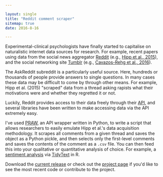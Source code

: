 ```yaml
---

layout: single
title: "Reddit comment scraper"
sitemap: true
date: 2016-8-16

---
```


Experimental-clinical psychologists have finally started to capitalise on naturalistic internet data sources for research. For example, recent papers using data from the social news aggregator [Reddit](http://www.reddit.com) (e.g., [Hipp et al., 2015](http://psycnet.apa.org/?&fa=main.doiLanding&doi=10.1037/a0039998)), and the social networking site [Tumblr](http://www.tumblr.com) (e.g., [Cavazos-Rehg et al., 2016](http://econtent.hogrefe.com/doi/abs/10.1027/0227-5910/a000409)).

The AskReddit subreddit is a particularly useful source. Here, hundreds or thousands of people provide answers to single questions. In many cases these data may be difficult to come by through other means. For example, Hipp et al. (2015) "scraped" data from a thread asking rapists what their motivations were and whether they regretted it or not.

Luckily, Reddit provides access to their data freely through their [API](https://www.reddit.com/dev/api/), and several libraries have been written to make accessing data via the API extremely easy. 

I've used [PRAW](https://github.com/praw-dev/praw), an API wrapper written in Python, to write a script that allows researchers to easily emulate Hipp et al.'s data acquisition methodology. It scrapes all comments from a given thread and saves the object as a Python pickle, and then selects only the first-level comments and saves the contents of the comment as a `.csv` file. You can then feed this into your qualitative or quantitative analysis of choice. For example, a [sentiment analysis](https://en.wikipedia.org/wiki/Sentiment_analysis) via [TidyText](https://github.com/juliasilge/tidytext) in R.   

Download the [current release](https://github.com/ianhussey/RedditCommentScraper/releases/) or check out the [project page](https://github.com/ianhussey/RedditCommentScraper/) if you'd like to see the most recent code or contribute to the project.  